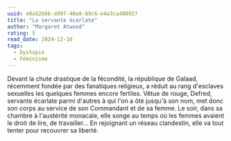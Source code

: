 ```yaml
---
uuid: e8a52b6b-a997-48e8-89c6-e4a3ca488927
title: "La servante écarlate"
author: "Margaret Atwood"
rating: 5
read_date: 2024-12-16
tags:
  - Dystopie
  - Féminisme
---
```


Devant la chute drastique de la fécondité, la république de Galaad, récemment fondée par des fanatiques religieux, a réduit au rang d'esclaves sexuelles les quelques femmes encore fertiles. Vêtue de rouge, Defred, servante écarlate parmi d'autres à qui l'on a ôté jusqu'à son nom, met donc son corps au service de son Commandant et de sa femme. Le soir, dans sa chambre à l'austérité monacale, elle songe au temps où les femmes avaient le droit de lire, de travailler... En rejoignant un réseau clandestin, elle va tout tenter pour recouvrer sa liberté.